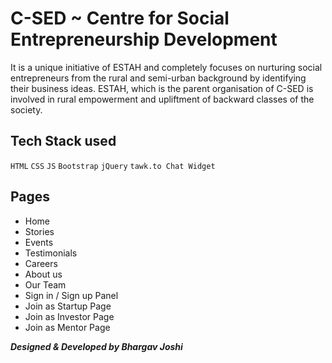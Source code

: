 # C-SED ~ Centre for Social Entrepreneurship Development
It is a unique initiative of ESTAH and completely focuses on nurturing social entrepreneurs from the rural and semi-urban background by identifying their business ideas. ESTAH, which is the parent organisation of C-SED is involved in rural empowerment and upliftment of backward classes of the society.

## Tech Stack used 
`HTML`
`CSS`
`JS`
`Bootstrap`
`jQuery`
`tawk.to Chat Widget`

## Pages 
- Home
- Stories 
- Events
- Testimonials 
- Careers 
- About us
- Our Team
- Sign in / Sign up Panel
- Join as Startup Page
- Join as Investor Page
- Join as Mentor Page


***Designed & Developed by Bhargav Joshi***
 
